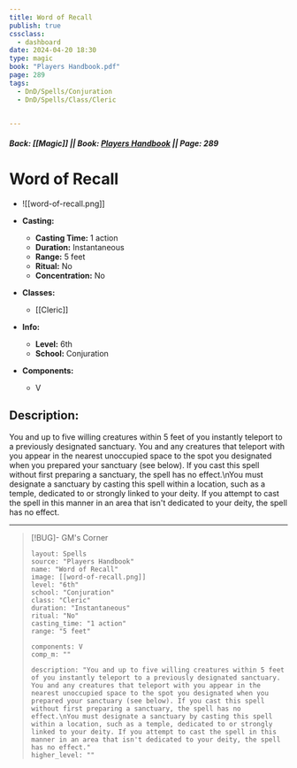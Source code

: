 ```yaml
---
title: Word of Recall
publish: true
cssclass:
  - dashboard
date: 2024-04-20 18:30
type: magic
book: "Players Handbook.pdf"
page: 289
tags:
  - DnD/Spells/Conjuration
  - DnD/Spells/Class/Cleric


---
```


##### Back: [[Magic]] || Book: [Players Handbook](https://drive.google.com/drive/folders/1O5bhpYizcIT5xxAoLOuzCRht_PVS7VSG?usp=sharing) || Page: 289

# Word of Recall
- ![[word-of-recall.png]]
- **Casting:**
    - **Casting Time:** 1 action
    - **Duration:** Instantaneous
    - **Range:** 5 feet
    - **Ritual:** No
    - **Concentration:** No
- **Classes:**
    - [[Cleric]]

- **Info:**
    - **Level:** 6th
    - **School:** Conjuration
- **Components:**
    - V


## Description:
You and up to five willing creatures within 5 feet of you instantly teleport to a previously designated sanctuary. You and any creatures that teleport with you appear in the nearest unoccupied space to the spot you designated when you prepared your sanctuary (see below). If you cast this spell without first preparing a sanctuary, the spell has no effect.\nYou must designate a sanctuary by casting this spell within a location, such as a temple, dedicated to or strongly linked to your deity. If you attempt to cast the spell in this manner in an area that isn't dedicated to your deity, the spell has no effect.



---

> [!BUG]- GM's Corner
>
> ```statblock
> layout: Spells
> source: "Players Handbook"
> name: "Word of Recall"
> image: [[word-of-recall.png]]
> level: "6th"
> school: "Conjuration"
> class: "Cleric"
> duration: "Instantaneous"
> ritual: "No"
> casting_time: "1 action"
> range: "5 feet"
>
> components: V
> comp_m: ""
>
> description: "You and up to five willing creatures within 5 feet of you instantly teleport to a previously designated sanctuary. You and any creatures that teleport with you appear in the nearest unoccupied space to the spot you designated when you prepared your sanctuary (see below). If you cast this spell without first preparing a sanctuary, the spell has no effect.\nYou must designate a sanctuary by casting this spell within a location, such as a temple, dedicated to or strongly linked to your deity. If you attempt to cast the spell in this manner in an area that isn't dedicated to your deity, the spell has no effect."
> higher_level: ""
> ```
